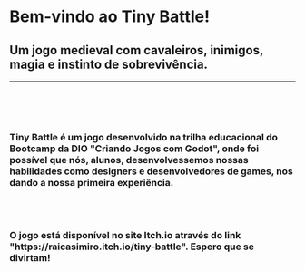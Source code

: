 <h1><strong>Bem-vindo ao Tiny Battle!</strong></h1>
<h2>Um jogo medieval com cavaleiros, inimigos, magia e instinto de sobrevivência.</h2>

<hr>
<br><br><br>
<h3>Tiny Battle é um jogo desenvolvido na trilha educacional do Bootcamp da DIO "Criando Jogos com Godot", onde foi possível que nós, alunos, desenvolvessemos nossas habilidades como designers e desenvolvedores de games, nos dando a nossa primeira experiência.</h3>

<br><br>
<h3>O jogo está disponível no site Itch.io através do link <strong>"https://raicasimiro.itch.io/tiny-battle"</strong>. Espero que se divirtam!</h3>

